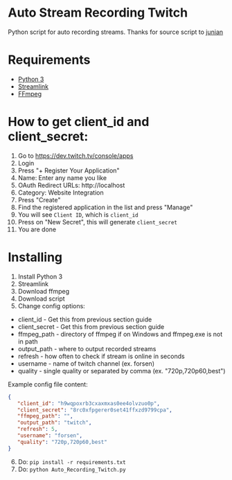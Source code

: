 # Auto Stream Recording Twitch

Python script for auto recording streams.
Thanks for source script to [junian](https://gist.github.com/junian/b41dd8e544bf0e3980c971b0d015f5f6)

# Requirements

- [Python 3](https://www.python.org/downloads/)
- [Streamlink](https://github.com/streamlink/streamlink)
- [FFmpeg](http://ffmpeg.org/download.html)

# How to get client_id and client_secret:

1. Go to https://dev.twitch.tv/console/apps
2. Login
3. Press "+ Register Your Application"
4. Name: Enter any name you like
5. OAuth Redirect URLs: http://localhost
6. Category: Website Integration
7. Press "Create"
8. Find the registered application in the list and press "Manage"
9. You will see `Client ID`, which is `client_id`
10. Press on "New Secret", this will generate `client_secret`
11. You are done

# Installing

1. Install Python 3
2. Streamlink
3. Download ffmpeg
4. Download script
5. Change config options:

- client_id - Get this from previous section guide
- client_secret - Get this from previous section guide
- ffmpeg_path - directory of ffmpeg if on Windows and ffmpeg.exe is not in path
- output_path - where to output recorded streams
- refresh - how often to check if stream is online in seconds
- username - name of twitch channel (ex. forsen)
- quality - single quality or separated by comma (ex. "720p,720p60,best")

Example config file content:
```json
{
   "client_id": "h9wqpoxrb3cxaxmxas0ee4olvzuo0p",
   "client_secret": "8rc0xfpgerer0set41ffxzd9799cpa",
   "ffmpeg_path": "",
   "output_path": "twitch",
   "refresh": 5,
   "username": "forsen",
   "quality": "720p,720p60,best"
}
```

6. Do: `pip install -r requirements.txt`
7. Do: `python Auto_Recording_Twitch.py`
